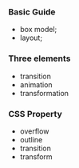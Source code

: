 ### Basic Guide

- box model;
- layout;


### Three elements

-  transition
-  animation
-  transformation

### CSS Property

- overflow
- outline
- transition
- transform
